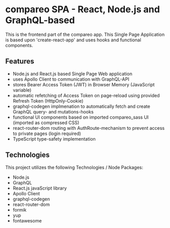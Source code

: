 # compareo SPA - React, Node.js and GraphQL-based

This is the frontend part of the compareo app. This Single Page Application is based upon 'create-react-app' and uses hooks and functional components.

## Features

- Node.js and React.js based Single Page Web application
- uses Apollo Client to communication with GraphQL-API
- stores Bearer Access Token (JWT) in Browser Memory (JavaScript variable)
- automatic refetching of Access Token on page-reload using provided Refresh Token (HttpOnly-Cookie)
- graphql-codegen implmenation to automatically fetch and create GraphQL query- and mutations-hooks
- functional UI components based on imported compareo_sass UI (imported as compressed CSS)
- react-router-dom routing with AuthRoute-mechanism to prevent access to private pages (login required)
- TypeScript type-safety implementation

## Technologies

This project utilizes the following Technologies / Node Packages:
- Node.js
- GraphQL
- React.js javaScript library
- Apollo Client
- graphql-codegen
- react-router-dom
- formik
- yup
- fontawesome
